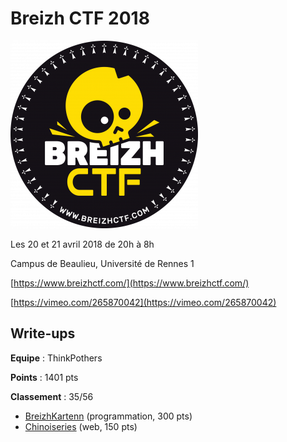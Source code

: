 # Breizh CTF 2018

![logo_breizhctf18_2048x2048-300x300.png](./ressources/logo_breizhctf18_2048x2048-300x300.png)

Les 20 et 21 avril 2018 de 20h à 8h

Campus de Beaulieu, Université de Rennes 1

[https://www.breizhctf.com/](https://www.breizhctf.com/)

[https://vimeo.com/265870042](https://vimeo.com/265870042)


## Write-ups

**Equipe** : ThinkPothers

**Points** : 1401 pts

**Classement** : 35/56


 - [BreizhKartenn](./BreizhKartenn) (programmation, 300 pts)
 - [Chinoiseries](./Chinoiseries) (web, 150 pts)